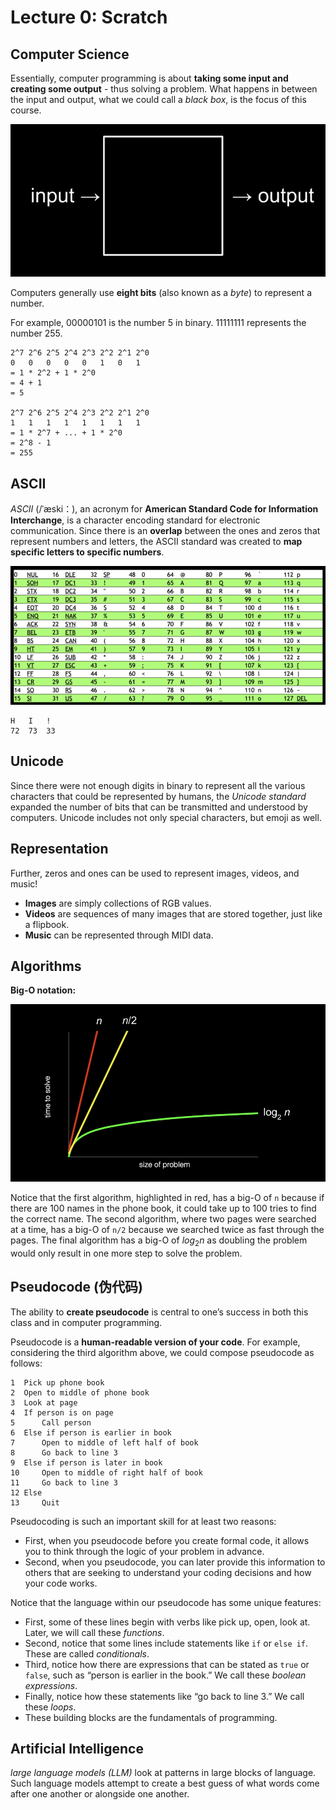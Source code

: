 # Lecture 0: Scratch

## Computer Science

Essentially, computer programming is about **taking some input and creating some output** - thus solving a problem. What happens in between the input and output, what we could call a *black box*, is the focus of this course.

![alt text](./images/blackbox.png)

Computers generally use **eight bits** (also known as a *byte*) to represent a number. 

For example, 00000101 is the number 5 in binary. 11111111 represents the number 255.

```
2^7 2^6 2^5 2^4 2^3 2^2 2^1 2^0
0   0   0   0   0   1   0   1
= 1 * 2^2 + 1 * 2^0
= 4 + 1
= 5

2^7 2^6 2^5 2^4 2^3 2^2 2^1 2^0
1   1   1   1   1   1   1   1
= 1 * 2^7 + ... + 1 * 2^0
= 2^8 - 1 
= 255
```

## ASCII

*ASCII* (/ˈæski：), an acronym for **American Standard Code for Information Interchange**, is a character encoding standard for electronic communication. Since there is an **overlap** between the ones and zeros that represent numbers and letters, the ASCII standard was created to **map specific letters to specific numbers**.

![alt text](./images/ascii.png)

```
H   I   !
72  73  33
```

## Unicode

Since there were not enough digits in binary to represent all the various characters that could be represented by humans, the *Unicode standard* expanded the number of bits that can be transmitted and understood by computers. Unicode includes not only special characters, but emoji as well.

## Representation

Further, zeros and ones can be used to represent images, videos, and music!

- **Images** are simply collections of RGB values.
- **Videos** are sequences of many images that are stored together, just like a flipbook.
- **Music** can be represented through MIDI data.

## Algorithms

**Big-O notation:**

![alt text](./images/algorithms.png)

Notice that the first algorithm, highlighted in red, has a big-O of `n` because if there are 100 names in the phone book, it could take up to 100 tries to find the correct name. The second algorithm, where two pages were searched at a time, has a big-O of `n/2` because we searched twice as fast through the pages. The final algorithm has a big-O of $log_{2}{n}$ as doubling the problem would only result in one more step to solve the problem.

## Pseudocode (伪代码)

The ability to **create pseudocode** is central to one’s success in both this class and in computer programming.

Pseudocode is a **human-readable version of your code**. For example, considering the third algorithm above, we could compose pseudocode as follows:

```
1  Pick up phone book
2  Open to middle of phone book
3  Look at page
4  If person is on page
5      Call person
6  Else if person is earlier in book
7      Open to middle of left half of book
8      Go back to line 3
9  Else if person is later in book
10     Open to middle of right half of book
11     Go back to line 3
12 Else
13     Quit
```

Pseudocoding is such an important skill for at least two reasons: 
- First, when you pseudocode before you create formal code, it allows you to think through the logic of your problem in advance.
- Second, when you pseudocode, you can later provide this information to others that are seeking to understand your coding decisions and how your code works.

Notice that the language within our pseudocode has some unique features:
- First, some of these lines begin with verbs like pick up, open, look at. Later, we will call these *functions*.
- Second, notice that some lines include statements like `if` or `else if`. These are called *conditionals*.
- Third, notice how there are expressions that can be stated as `true` or `false`, such as “person is earlier in the book.” We call these *boolean expressions*.
- Finally, notice how these statements like “go back to line 3.” We call these *loops*.
- These building blocks are the fundamentals of programming.

## Artificial Intelligence

*large language models (LLM)* look at patterns in large blocks of language. Such language models attempt to create a best guess of what words come after one another or alongside one another.

